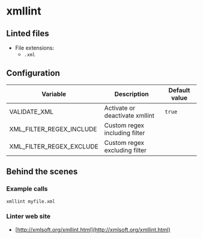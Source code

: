<!-- markdownlint-disable MD033 MD041 -->
<!-- Generated by .automation/build.py, please do not update manually -->
# xmllint

## Linted files

- File extensions:
  - `.xml`

## Configuration

| Variable | Description | Default value |
| ----------------- | -------------- | -------------- |
| VALIDATE_XML | Activate or deactivate xmllint | `true` |
| XML_FILTER_REGEX_INCLUDE | Custom regex including filter |  |
| XML_FILTER_REGEX_EXCLUDE | Custom regex excluding filter |  |

## Behind the scenes

### Example calls

```shell
xmllint myfile.xml
```

### Linter web site
- [http://xmlsoft.org/xmllint.html](http://xmlsoft.org/xmllint.html)

